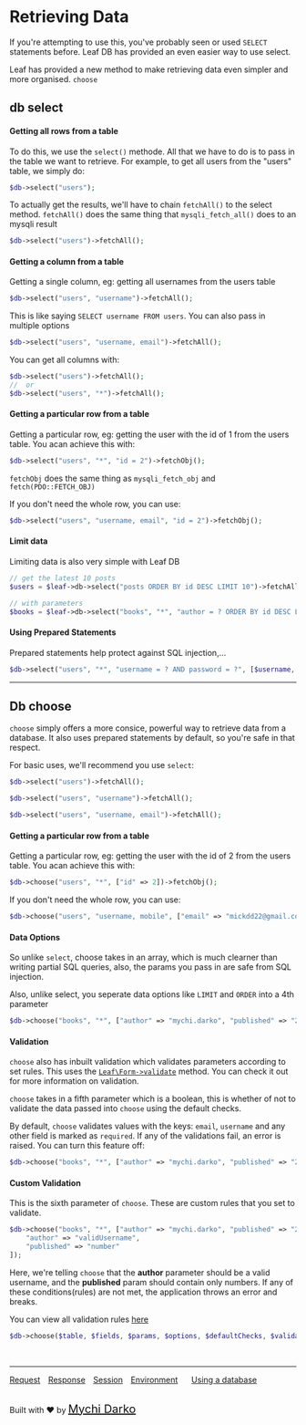 # Retrieving Data

If you're attempting to use this, you've probably seen or used `SELECT` statements before. Leaf DB has provided an even easier way to use select.

Leaf has provided a new method to make retrieving data even simpler and more organised. `choose`

## db select

#### Getting all rows from a table

To do this, we use the `select()` methode. All that we have to do is to pass in the table we want to retrieve. For example, to get all users from the "users" table, we simply do:

```php
$db->select("users");
```

To actually get the results, we'll have to chain `fetchAll()` to the select method. `fetchAll()` does the same thing that `mysqli_fetch_all()` does to an mysqli result

```php
$db->select("users")->fetchAll();
```

#### Getting a column from a table

Getting a single column, eg: getting all usernames from the users table

```php
$db->select("users", "username")->fetchAll();
```

This is like saying `SELECT username FROM users`. You can also pass in multiple options

```php
$db->select("users", "username, email")->fetchAll();
```

You can get all columns with:
```php
$db->select("users")->fetchAll();
//  or
$db->select("users", "*")->fetchAll();
```

#### Getting a particular row from a table

Getting a particular row, eg: getting the user with the id of 1 from the users table. You acan achieve this with:

```php
$db->select("users", "*", "id = 2")->fetchObj();
```

`fetchObj` does the same thing as `mysqli_fetch_obj` and `fetch(PDO::FETCH_OBJ)`

If you don't need the whole row, you can use:

```php
$db->select("users", "username, email", "id = 2")->fetchObj();
```

#### Limit data

Limiting data is also very simple with Leaf DB

```php
// get the latest 10 posts 
$users = $leaf->db->select("posts ORDER BY id DESC LIMIT 10")->fetchAll();

// with parameters
$books = $leaf->db->select("books", "*", "author = ? ORDER BY id DESC LIMIT 5", [$author])->fetchAll();
```

#### Using Prepared Statements

Prepared statements help protect against SQL injection,...

```php
$db->select("users", "*", "username = ? AND password = ?", [$username, $password])->fetchObj();
```

<hr>

## Db choose

`choose` simply offers a more consice, powerful way to retrieve data from a database. It also uses prepared statements by default, so you're safe in that respect.

For basic uses, we'll recommend you use `select`:

```php
$db->select("users")->fetchAll();

$db->select("users", "username")->fetchAll();

$db->select("users", "username, email")->fetchAll();
```

#### Getting a particular row from a table

Getting a particular row, eg: getting the user with the id of 2 from the users table. You acan achieve this with:

```php
$db->choose("users", "*", ["id" => 2])->fetchObj();
```

If you don't need the whole row, you can use:

```php
$db->choose("users", "username, mobile", ["email" => "mickdd22@gmail.com"])->fetchObj();
```

#### Data Options

So unlike `select`, choose takes in an array, which is much clearner than writing partial SQL queries, also, the params you pass in are safe from SQL injection.

Also, unlike select, you seperate data options like `LIMIT` and `ORDER` into a 4th parameter

```php
$db->choose("books", "*", ["author" => "mychi.darko", "published" => "2019"], "LIMIT 5");
```

#### Validation

`choose` also has inbuilt validation which validates parameters according to set rules. This uses the [`Leaf\Form->validate`](2.1form) method. You can check it out for more information on validation.

`choose` takes in a fifth parameter which is a boolean, this is whether of not to validate the data passed into `choose` using the default checks. 

By default, `choose` validates values with the keys: `email`, `username` and any other field is marked as `required`. If any of the validations fail, an error is raised. You can turn this feature off:

```php
$db->choose("books", "*", ["author" => "mychi.darko", "published" => "2019"], "LIMIT 5", false);
```

#### Custom Validation

This is the sixth parameter of `choose`. These are custom rules that you set to validate.

```php
$db->choose("books", "*", ["author" => "mychi.darko", "published" => "2019"], "LIMIT 5", false, [
	"author" => "validUsername",
	"published" => "number"
]);
```

Here, we're telling `choose` that the **author** parameter should be a valid username, and the **published** param should contain only numbers. If any of these conditions(rules) are not met, the application throws an error and breaks.

You can view all validation rules [here](2.1form?id=validation)

```php
$db->choose($table, $fields, $params, $options, $defaultChecks, $validation);
```

<br>
<hr>

<a href="#/2.1http/request" style="margin: 0px">Request</a>
<a href="#/2.1http/response" style="margin: 0px 10px;">Response</a>
<a href="#/2.1http/session" style="margin: 0px; 10px;">Session</a>
<a href="#/2.1environment" style="margin: 0px 10px;">Environment</a>
<a href="#/2.1database" style="margin: 0px 10px;">Using a database</a>

<br>
Built with ❤ by <a href="https://mychi.netlify.com" style="font-size: 20px; color: #111;" target="_blank">Mychi Darko</a>